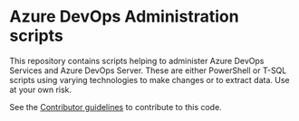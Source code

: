 # Azure DevOps Administration scripts

This repository contains scripts helping to administer Azure DevOps Services and Azure DevOps Server. These are either PowerShell or T-SQL scripts using varying technologies to make changes or to extract data. Use at your own risk.

See the [Contributor guidelines](/.github/CONTRIBUTING.md) to contribute to this code.
